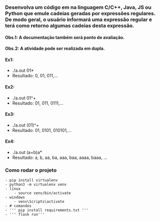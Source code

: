 


### Desenvolva um código em na linguagem C/C++, Java, JS ou Python que emule cadeias geradas por expressões regulares. De modo geral, o usuário informará uma expressão regular e terá como retorno algumas cadeias desta expressão.


#### Obs.1: A documentação também será ponto de avaliação. 
#### Obs.2: A atividade pode ser realizada em dupla.

#### Ex1:
- ./a.out  01*
- Resultado: 0, 01, 011,...

#### Ex2:
- ./a.out  01^+
- Resultado: 01, 011, 0111,...

#### Ex3:
- ./a.out  (01)^+
- Resultado: 01, 0101, 010101,...

#### Ex4:
- ./a.out  (a+b)a*
- Resultado: a, b, aa, ba, aaa, baa, aaaa, baaa, ...



### Como rodar o projeto
    - pip install virtualenv
    - python3 -m virtualenv venv
    - linux
        - source venv/bin/activate
    - windows
        - venv\Scripts\activate
    - # comandos
    - ''' pip install requirements.txt '''
    - ''' flask run'''


